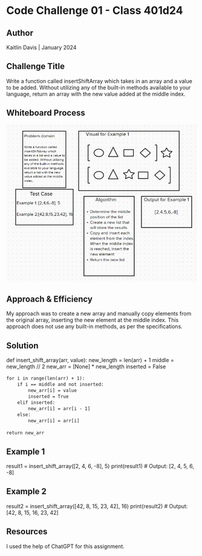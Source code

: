 # Code Challenge 01 - Class 401d24

## Author
Kaitlin Davis | January 2024

## Challenge Title
Write a function called insertShiftArray which takes in an array and a value to be added. Without utilizing any of the built-in methods available to your language, return an array with the new value added at the middle index.

## Whiteboard Process
![Code Challenge 2 Whiteboard Image](code2.png)

## Approach & Efficiency
My approach was to create a new array and manually copy elements from the original array, inserting the new element at the middle index. This approach does not use any built-in methods, as per the specifications.

## Solution
def insert_shift_array(arr, value):
    new_length = len(arr) + 1
    middle = new_length // 2
    new_arr = [None] * new_length
    inserted = False

    for i in range(len(arr) + 1):
        if i == middle and not inserted:
            new_arr[i] = value
            inserted = True
        elif inserted:
            new_arr[i] = arr[i - 1]
        else:
            new_arr[i] = arr[i]

    return new_arr

## Example 1
result1 = insert_shift_array([2, 4, 6, -8], 5)
print(result1)  # Output: [2, 4, 5, 6, -8]

## Example 2
result2 = insert_shift_array([42, 8, 15, 23, 42], 16)
print(result2)  # Output: [42, 8, 15, 16, 23, 42]


## Resources
I used the help of ChatGPT for this assignment.